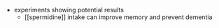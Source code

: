   * experiments showing potential results
    * [[spermidine]] intake can improve memory and prevent dementia